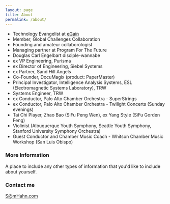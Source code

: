```yaml
---
layout: page
title: About
permalink: /about/
---
```


* Technology Evangelist at [eGain](http://egain.com)
* Member, Global Challenges Collaboration
* Founding and amateur collaborologist
* Managing partner at Program For The Future
* Douglas Carl Engelbart disciple-wannabe
* ex VP Engineering, Purisma
* ex Director of Engineering, Siebel Systems
* ex Partner, Sand Hill Angels
* Co-Founder, DocuMagix (product: PaperMaster)
* Principal Investigator, Intelligence Analysis Systems, ESL (Electromagnetic Systems Laboratory), TRW
* Systems Engineer, TRW
* ex Conductor, Palo Alto Chamber Orchestra - SuperStrings
* ex Conductor, Palo Alto Chamber Orchestra - Twilight Concerts (Sunday evenings)
* Tai Chi Player, Zhao Bao (SiFu Peng Wen), ex Yang Style (SiFu Gorden Feng)
* Violinist (Albuquerque Youth Symphony, Seattle Youth Symphony, Stanford University Symphony Orchestra)
* Guest Conductor and Chamber Music Coach - Whitson Chamber Music Workshop (San Luis Obispo)

### More Information

A place to include any other types of information that you'd like to include about yourself.

### Contact me

[S@mHahn.com](mailto:S@mHahn.com)
